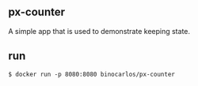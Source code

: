 ## px-counter

A simple app that is used to demonstrate keeping state.

## run

```
$ docker run -p 8080:8080 binocarlos/px-counter
```
